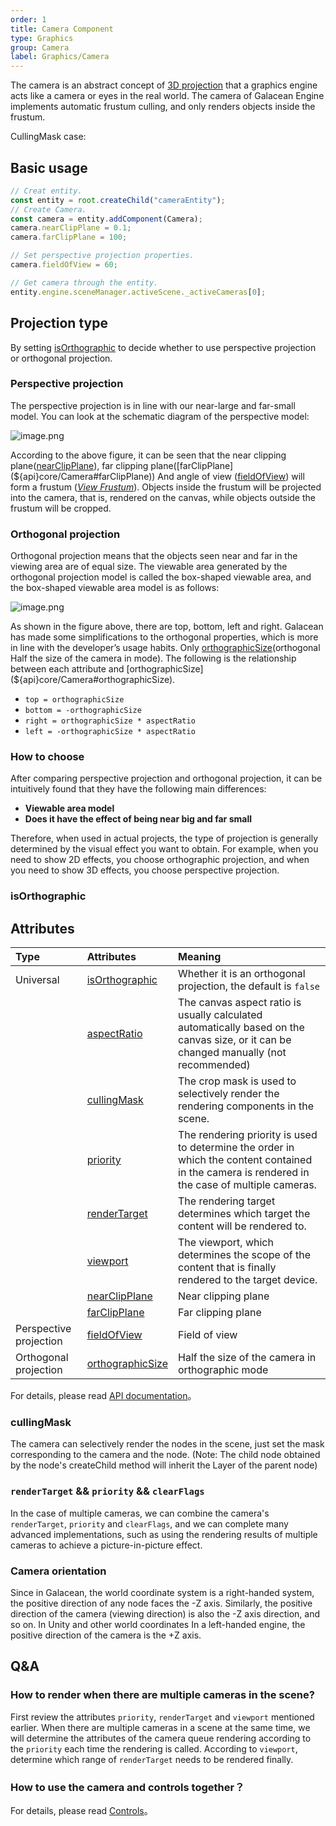 ```yaml
---
order: 1
title: Camera Component
type: Graphics
group: Camera
label: Graphics/Camera
---
```


The camera is an abstract concept of [3D projection](https://en.wikipedia.org/wiki/3D_projection) that a graphics engine acts like a camera or eyes in the real world. The camera of Galacean Engine implements automatic frustum culling, and only renders objects inside the frustum.

CullingMask case:

<playground src="renderer-cull.ts"></playground>

## Basic usage

```typescript
// Creat entity.
const entity = root.createChild("cameraEntity");
// Create Camera.
const camera = entity.addComponent(Camera);
camera.nearClipPlane = 0.1;
camera.farClipPlane = 100;

// Set perspective projection properties.
camera.fieldOfView = 60;

// Get camera through the entity.
entity.engine.sceneManager.activeScene._activeCameras[0];
```

## Projection type

By setting [isOrthographic](${api}core/Camera#isOrthographic) to decide whether to use perspective projection or orthogonal projection.

### Perspective projection

The perspective projection is in line with our near-large and far-small model. You can look at the schematic diagram of the perspective model:

![image.png](https://gw.alipayobjects.com/mdn/rms_d27172/afts/img/A*isMHSpe21ZMAAAAAAAAAAAAAARQnAQ)

According to the above figure, it can be seen that the near clipping plane([nearClipPlane](${api}core/Camera#nearClipPlane)), far clipping plane([farClipPlane](${api}core/Camera#farClipPlane)) And angle of view ([fieldOfView](${api}core/Camera#fieldOfView)) will form a frustum ([_View Frustum_](https://en.wikipedia.org/wiki/Viewing_frustum)). Objects inside the frustum will be projected into the camera, that is, rendered on the canvas, while objects outside the frustum will be cropped.

### Orthogonal projection

Orthogonal projection means that the objects seen near and far in the viewing area are of equal size. The viewable area generated by the orthogonal projection model is called the box-shaped viewable area, and the box-shaped viewable area model is as follows:

![image.png](https://gw.alipayobjects.com/mdn/rms_d27172/afts/img/A*KEuGSqX-vXsAAAAAAAAAAAAAARQnAQ)

As shown in the figure above, there are top, bottom, left and right. Galacean has made some simplifications to the orthogonal properties, which is more in line with the developer’s usage habits. Only [orthographicSize](${api}core/Camera#orthographicSize)(orthogonal Half the size of the camera in mode). The following is the relationship between each attribute and [orthographicSize](${api}core/Camera#orthographicSize).

- `top = orthographicSize`
- `bottom = -orthographicSize`
- `right = orthographicSize * aspectRatio`
- `left = -orthographicSize * aspectRatio`

### How to choose

After comparing perspective projection and orthogonal projection, it can be intuitively found that they have the following main differences:

- **Viewable area model**
- **Does it have the effect of being near big and far small**

Therefore, when used in actual projects, the type of projection is generally determined by the visual effect you want to obtain. For example, when you need to show 2D effects, you choose orthographic projection, and when you need to show 3D effects, you choose perspective projection.

### isOrthographic

<playground src="ortho-switch.ts"></playground>

## Attributes

| Type | Attributes | Meaning |
| :-- | :-- | :-- |
| Universal | [isOrthographic](${api}core/Camera#isOrthographic) | Whether it is an orthogonal projection, the default is `false` |
|  | [aspectRatio](${api}core/Camera#aspectRatio) | The canvas aspect ratio is usually calculated automatically based on the canvas size, or it can be changed manually (not recommended) |
|  | [cullingMask](${api}core/Camera#cullingMask) | The crop mask is used to selectively render the rendering components in the scene. |
|  | [priority](${api}core/Camera#priority) | The rendering priority is used to determine the order in which the content contained in the camera is rendered in the case of multiple cameras. |
|  | [renderTarget](${api}core/Camera#renderTarget) | The rendering target determines which target the content will be rendered to. |
|  | [viewport](${api}core/Camera#viewport) | The viewport, which determines the scope of the content that is finally rendered to the target device. |
|  | [nearClipPlane](${api}core/Camera#nearClipPlane) | Near clipping plane |
|  | [farClipPlane](${api}core/Camera#farClipPlane) | Far clipping plane |
| Perspective projection | [fieldOfView](${api}core/Camera#fieldOfView) | Field of view |
| Orthogonal projection | [orthographicSize](${api}core/Camera#orthographicSize) | Half the size of the camera in orthographic mode |

For details, please read [API documentation](${api}core/Camera)。

### cullingMask

The camera can selectively render the nodes in the scene, just set the mask corresponding to the camera and the node. (Note: The child node obtained by the node's createChild method will inherit the Layer of the parent node)

<playground src="renderer-cull.ts"></playground>

### `renderTarget` && `priority` && `clearFlags`

In the case of multiple cameras, we can combine the camera's `renderTarget`,  `priority` and `clearFlags`, and we can complete many advanced implementations, such as using the rendering results of multiple cameras to achieve a picture-in-picture effect.

<playground src="multi-camera.ts"></playground>

### Camera orientation

Since in Galacean, the world coordinate system is a right-handed system, the positive direction of any node faces the -Z axis. Similarly, the positive direction of the camera (viewing direction) is also the -Z axis direction, and so on. In Unity and other world coordinates In a left-handed engine, the positive direction of the camera is the +Z axis.

## Q&A

### How to render when there are multiple cameras in the scene?

First review the attributes `priority`, `renderTarget` and `viewport` mentioned earlier. When there are multiple cameras in a scene at the same time, we will determine the attributes of the camera queue rendering according to the `priority` each time the rendering is called. According to `viewport`, determine which range of `renderTarget` needs to be rendered finally.

<playground src="multi-camera.ts"></playground>

### How to use the camera and controls together？

For details, please read [Controls](${docs}controls)。
